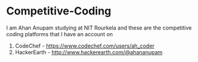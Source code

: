 # Competitive-Coding
I am Ahan Anupam studying at NIT Rourkela and these are the competitive coding platforms that I have an account on
  1.  CodeChef - https://www.codechef.com/users/ah_coder
  2.  HackerEarth - http://www.hackerearth.com/@ahananupam
